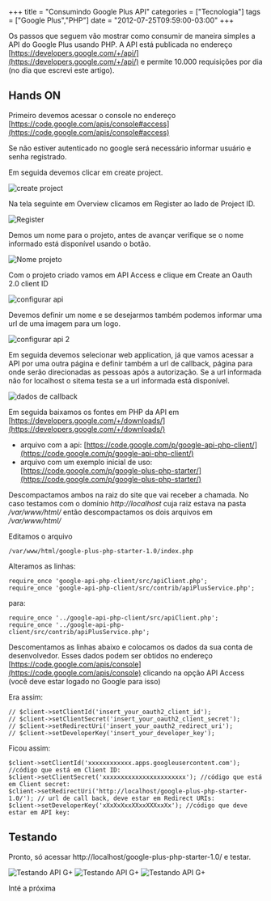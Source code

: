 +++
title = "Consumindo Google Plus API"
categories = ["Tecnologia"]
tags = ["Google Plus","PHP"]
date = "2012-07-25T09:59:00-03:00"
+++

Os passos que seguem vão mostrar como consumir de maneira simples a API
do Google Plus usando PHP. A API está publicada no endereço
[https://developers.google.com/+/api/](https://developers.google.com/+/api/)
e permite 10.000 requisições
por dia (no dia que escrevi este artigo).

<!--continua-->

## Hands ON

Primeiro devemos acessar o console no endereço
[https://code.google.com/apis/console#access](https://code.google.com/apis/console#access)

Se não estiver autenticado no google será necessário informar usuário e
senha registrado.

Em seguida devemos clicar em create project.

<img class="img-responsive img-thumbnail" title="create project" alt="create project" src='/assets/images/tela1.png' />

Na tela seguinte em Overview clicamos em Register ao lado de Project ID.

<img class="img-responsive img-thumbnail" title="Register" alt="Register" src='/assets/images/tela2.png' />

Demos um nome para o projeto, antes de avançar verifique se o nome informado
está disponível usando o botão.

<img class="img-responsive img-thumbnail" title="Nome projeto" alt="Nome projeto" src='/assets/images/tela3.png' />

Com o projeto criado vamos em API Access e clique em Create an
Oauth 2.0 client ID

<img class="img-responsive img-thumbnail" title="configurar api" alt="configurar api" src='/assets/images/tela4.png' />

Devemos definir um nome e se desejarmos também podemos informar uma url
de uma imagem para um logo.

<img class="img-responsive img-thumbnail" title="configurar api 2" alt="configurar api 2" src='/assets/images/tela5.png' />

Em seguida devemos selecionar web application, já que vamos acessar a API
por uma outra página e definir também a url de callback, página para onde
serão direcionadas as pessoas após a autorização. Se a url informada não
for localhost o sitema testa se a url informada está disponível.

<img class="img-responsive img-thumbnail" title="dados de callback" alt="dados de callback" src='/assets/images/tela6.png' />

Em seguida baixamos os fontes em PHP da API em
[https://developers.google.com/+/downloads/](https://developers.google.com/+/downloads/) 
 - arquivo com a api: [https://code.google.com/p/google-api-php-client/](https://code.google.com/p/google-api-php-client/) 
 - arquivo com um exemplo inicial de uso: [https://code.google.com/p/google-plus-php-starter/](https://code.google.com/p/google-plus-php-starter/) 

Descompactamos ambos na raiz do site que vai receber a chamada.
No caso testamos com o domínio
*http://localhost* cuja raiz estava na pasta */var/www/html/* então
descompactamos os dois arquivos em */var/www/html/*

Editamos o arquivo

    /var/www/html/google-plus-php-starter-1.0/index.php

Alteramos as linhas:

    require_once 'google-api-php-client/src/apiClient.php';
    require_once 'google-api-php-client/src/contrib/apiPlusService.php';

para:

    require_once '../google-api-php-client/src/apiClient.php';
    require_once '../google-api-php-client/src/contrib/apiPlusService.php';

Descomentamos as linhas abaixo e colocamos os dados da sua conta de
desenvolvedor. Esses dados podem ser obtidos no endereço
[https://code.google.com/apis/console](https://code.google.com/apis/console) 
clicando na opção API Access (você deve estar logado no Google para isso)

Era assim:

    // $client->setClientId('insert_your_oauth2_client_id');
    // $client->setClientSecret('insert_your_oauth2_client_secret');
    // $client->setRedirectUri('insert_your_oauth2_redirect_uri');
    // $client->setDeveloperKey('insert_your_developer_key');

Ficou assim:

    $client->setClientId('xxxxxxxxxxxx.apps.googleusercontent.com'); //código que está em Client ID:
    $client->setClientSecret('xxxxxxxxxxxxxxxxxxxxxxx'); //código que está em Client secret:
    $client->setRedirectUri('http://localhost/google-plus-php-starter-1.0/'); // url de call back, deve estar em Redirect URIs:
    $client->setDeveloperKey('xXxXxXxxXXxxXXXxxXx'); //código que deve estar em API key:

## Testando

Pronto, só acessar http://localhost/google-plus-php-starter-1.0/ e testar.

<img class="img-responsive img-thumbnail" title="Testando API G+" alt="Testando API G+" src='/assets/images/testandogplus1.png' />
<img class="img-responsive img-thumbnail" title="Testando API G+" alt="Testando API G+" src='/assets/images/testandogplus2.png' />
<img class="img-responsive img-thumbnail" title="Testando API G+" alt="Testando API G+" src='/assets/images/testandogplus3.png' />

Inté a próxima
